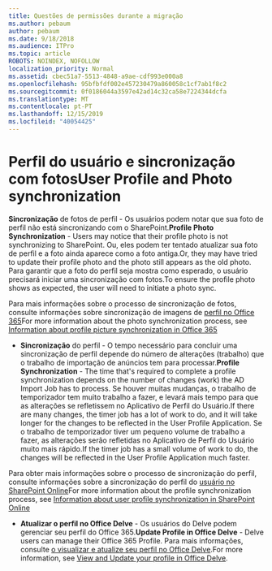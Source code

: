 ```yaml
---
title: Questões de permissões durante a migração
ms.author: pebaum
author: pebaum
ms.date: 9/18/2018
ms.audience: ITPro
ms.topic: article
ROBOTS: NOINDEX, NOFOLLOW
localization_priority: Normal
ms.assetid: cbec51a7-5513-4848-a9ae-cdf993e000a8
ms.openlocfilehash: 95bfbfdf002e457230479a860058c1cf7ab1f8c2
ms.sourcegitcommit: 0f0186044a3597e42ad14c32ca58e7224344dcfa
ms.translationtype: MT
ms.contentlocale: pt-PT
ms.lasthandoff: 12/15/2019
ms.locfileid: "40054425"
---
```

# <a name="user-profile-and-photo-synchronization"></a><span data-ttu-id="9b1b8-102">Perfil do usuário e sincronização com fotos</span><span class="sxs-lookup"><span data-stu-id="9b1b8-102">User Profile and Photo synchronization</span></span>

 <span data-ttu-id="9b1b8-103">**Sincronização** de fotos de perfil - Os usuários podem notar que sua foto de perfil não está sincronizando com o SharePoint.</span><span class="sxs-lookup"><span data-stu-id="9b1b8-103">**Profile Photo Synchronization** - Users may notice that their profile photo is not synchronizing to SharePoint.</span></span> <span data-ttu-id="9b1b8-104">Ou, eles podem ter tentado atualizar sua foto de perfil e a foto ainda aparece como a foto antiga.</span><span class="sxs-lookup"><span data-stu-id="9b1b8-104">Or, they may have tried to update their profile photo and the photo still appears as the old photo.</span></span> <span data-ttu-id="9b1b8-105">Para garantir que a foto do perfil seja mostra como esperado, o usuário precisará iniciar uma sincronização com fotos.</span><span class="sxs-lookup"><span data-stu-id="9b1b8-105">To ensure the profile photo shows as expected, the user will need to initiate a photo sync.</span></span> 
  
<span data-ttu-id="9b1b8-106">Para mais informações sobre o processo de sincronização de fotos, consulte informações sobre sincronização de imagens de [perfil no Office 365](https://go.microsoft.com/fwlink/?linkid=2022634)</span><span class="sxs-lookup"><span data-stu-id="9b1b8-106">For more information about the photo synchronization process, see [Information about profile picture synchronization in Office 365](https://go.microsoft.com/fwlink/?linkid=2022634)</span></span>
  
- <span data-ttu-id="9b1b8-107">**Sincronização** do perfil - O tempo necessário para concluir uma sincronização de perfil depende do número de alterações (trabalho) que o trabalho de importação de anúncios tem para processar.</span><span class="sxs-lookup"><span data-stu-id="9b1b8-107">**Profile Synchronization** - The time that's required to complete a profile synchronization depends on the number of changes (work) the AD Import Job has to process.</span></span> <span data-ttu-id="9b1b8-108">Se houver muitas mudanças, o trabalho de temporizador tem muito trabalho a fazer, e levará mais tempo para que as alterações se refletissem no Aplicativo de Perfil do Usuário.</span><span class="sxs-lookup"><span data-stu-id="9b1b8-108">If there are many changes, the timer job has a lot of work to do, and it will take longer for the changes to be reflected in the User Profile Application.</span></span> <span data-ttu-id="9b1b8-109">Se o trabalho de temporizador tiver um pequeno volume de trabalho a fazer, as alterações serão refletidas no Aplicativo de Perfil do Usuário muito mais rápido.</span><span class="sxs-lookup"><span data-stu-id="9b1b8-109">If the timer job has a small volume of work to do, the changes will be reflected in the User Profile Application much faster.</span></span> 
  
<span data-ttu-id="9b1b8-110">Para obter mais informações sobre o processo de sincronização do perfil, consulte informações sobre a sincronização do perfil do [usuário no SharePoint Online](https://go.microsoft.com/fwlink/?linkid=2022639)</span><span class="sxs-lookup"><span data-stu-id="9b1b8-110">For more information about the profile synchronization process, see [Information about user profile synchronization in SharePoint Online](https://go.microsoft.com/fwlink/?linkid=2022639)</span></span>
    
- <span data-ttu-id="9b1b8-111">**Atualizar o perfil no Office Delve** - Os usuários do Delve podem gerenciar seu perfil do Office 365.</span><span class="sxs-lookup"><span data-stu-id="9b1b8-111">**Update Profile in Office Delve** - Delve users can manage their Office 365 Profile.</span></span> <span data-ttu-id="9b1b8-112">Para mais informações, consulte [o visualizar e atualize seu perfil no Office Delve](https://support.office.com/article/View-and-update-your-profile-in-Office-Delve-4e84343b-eedf-45a1-aeb9-8627ccca14ba).</span><span class="sxs-lookup"><span data-stu-id="9b1b8-112">For more information, see [View and Update your profile in Office Delve](https://support.office.com/article/View-and-update-your-profile-in-Office-Delve-4e84343b-eedf-45a1-aeb9-8627ccca14ba).</span></span>
    

